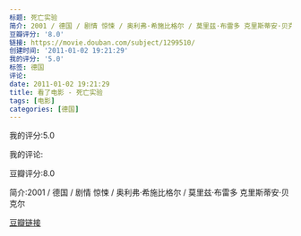 ```yaml
---
标题: 死亡实验
简介: 2001 / 德国 / 剧情 惊悚 / 奥利弗·希施比格尔 / 莫里兹·布雷多 克里斯蒂安·贝克尔
豆瓣评分: '8.0'
链接: https://movie.douban.com/subject/1299510/
创建时间: '2011-01-02 19:21:29'
我的评分: '5.0'
标签: 德国
评论:
date: 2011-01-02 19:21:29
title: 看了电影 - 死亡实验
tags: [电影]
categories: [德国]
---
```


我的评分:5.0

我的评论:

豆瓣评分:8.0

简介:2001 / 德国 / 剧情 惊悚 / 奥利弗·希施比格尔 / 莫里兹·布雷多 克里斯蒂安·贝克尔

[豆瓣链接](https://movie.douban.com/subject/1299510/)

